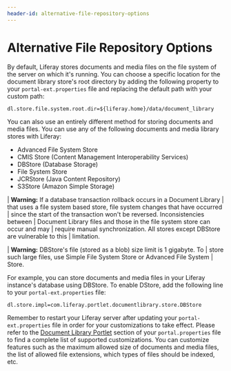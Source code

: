 ```yaml
---
header-id: alternative-file-repository-options
---
```


# Alternative File Repository Options

By default, Liferay stores documents and media files on the file system of the
server on which it's running. You can choose a specific location for the
document library store's root directory by adding the following property to your
`portal-ext.properties` file and replacing the default path with your custom
path:

    dl.store.file.system.root.dir=${liferay.home}/data/document_library

You can also use an entirely different method for storing documents and media
files. You can use any of the following documents and media library stores with
Liferay:

- Advanced File System Store
- CMIS Store (Content Management Interoperability Services)
- DBStore (Database Storage)
- File System Store
- JCRStore (Java Content Repository)
- S3Store (Amazon Simple Storage)

| **Warning:** If a database transaction rollback occurs in a Document Library
| that uses a file system based store, file system changes that have occurred
| since the start of the transaction won't be reversed. Inconsistencies between
| Document Library files and those in the file system store can occur and may
| require manual synchronization. All stores except DBStore are vulnerable to this
| limitation.

| **Warning:** DBStore's file (stored as a blob) size limit is 1 gigabyte. To
| store such large files, use Simple File System Store or Advanced File System
| Store.

For example, you can store documents and media files in your Liferay instance's
database using DBStore. To enable DStore, add the following line to your
`portal-ext.properties` file:

    dl.store.impl=com.liferay.portlet.documentlibrary.store.DBStore

Remember to restart your Liferay server after updating your
`portal-ext.properties` file in order for your customizations to take effect.
Please refer to the [Document Library Portlet](https://docs.liferay.com/portal/6.2/propertiesdoc/portal.properties.html#Document%20Library%20Portlet)
section of your `portal.properties` file to find a complete list of supported
customizations. You can customize features such as the maximum allowed size of
documents and media files, the list of allowed file extensions, which types of
files should be indexed, etc.
